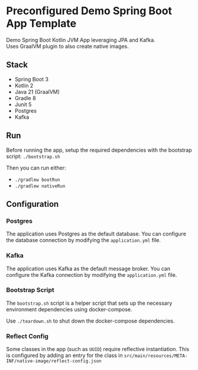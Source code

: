 # Preconfigured Demo Spring Boot App Template

Demo Spring Boot Kotlin JVM App leveraging JPA and Kafka.<br/>
Uses GraalVM plugin to also create native images.

## Stack
- Spring Boot 3
- Kotlin 2
- Java 21 (GraalVM)
- Gradle 8
- Junit 5
- Postgres
- Kafka

## Run
Before running the app, setup the required dependencies with the bootstrap script: 
`./bootstrap.sh`

Then you can run either:
- `./gradlew bootRun`
- `./gradlew nativeRun`

## Configuration

### Postgres

The application uses Postgres as the default database. You can configure the database connection by modifying the `application.yml` file.

### Kafka

The application uses Kafka as the default message broker. You can configure the Kafka connection by modifying the `application.yml` file.

### Bootstrap Script

The `bootstrap.sh` script is a helper script that sets up the necessary environment dependencies using docker-compose. 

Use `./teardown.sh` to shut down the docker-compose dependencies.

### Reflect Config

Some classes in the app (such as `UUID`) require reflective instantiation. This is configured by adding an entry for the class in `src/main/resources/META-INF/native-image/reflect-config.json`